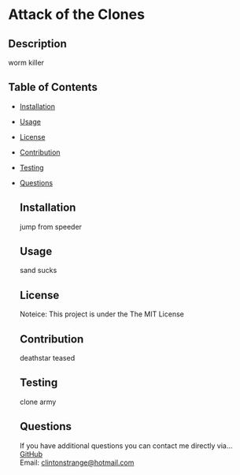 # Attack of the Clones
  
  ## Description
  worm killer

  ## Table of Contents
* [Installation](#installation)  
* [Usage](#usage)  
* [License](#license)  
* [Contribution](#contribution)  
* [Testing](#testing)  
* [Questions](#questions)
  ## Installation
  jump from speeder

  ## Usage
  sand sucks
  
  ## License
  Noteice: This project is under the The MIT License
  
  ## Contribution
  deathstar teased

  ## Testing
  clone army

  ## Questions
  If you have additional questions you can contact me directly via...  
  [GitHub](github.com/clintonstrange)    
  Email: clintonstrange@hotmail.com
  
